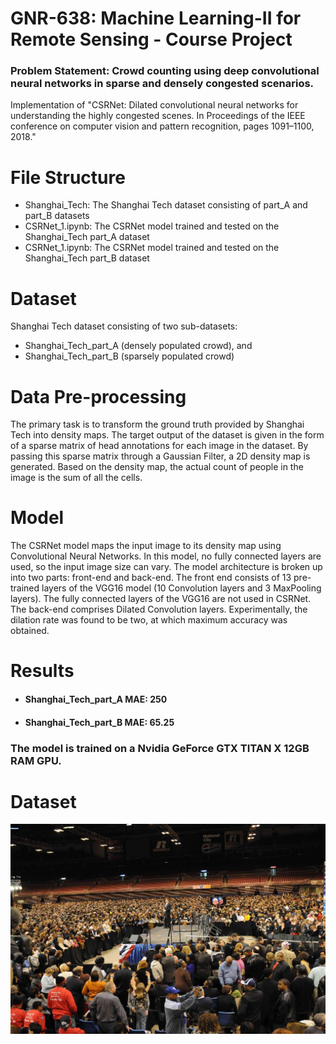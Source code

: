 # GNR-638: Machine Learning-II for Remote Sensing - Course Project

### Problem Statement: Crowd counting using deep convolutional neural networks in sparse and densely congested scenarios.

Implementation of "CSRNet: Dilated convolutional neural networks for understanding the highly congested scenes. In Proceedings of the IEEE conference on computer vision and pattern recognition, pages 1091–1100, 2018."

# File Structure

- Shanghai_Tech: The Shanghai Tech dataset consisting of part_A and part_B datasets
- CSRNet_1.ipynb: The CSRNet model trained and tested on the Shanghai_Tech part_A dataset
- CSRNet_1.ipynb: The CSRNet model trained and tested on the Shanghai_Tech part_B dataset

# Dataset

Shanghai Tech dataset consisting of two sub-datasets: 
- Shanghai_Tech_part_A (densely populated crowd), and 
- Shanghai_Tech_part_B (sparsely populated crowd)

# Data Pre-processing

The primary task is to transform the ground truth provided by Shanghai Tech into density maps. The target output of the dataset is given in the form of a sparse matrix of head annotations for each image in the dataset. By passing this sparse matrix through a Gaussian Filter, a 2D density map is generated. Based on the density map, the actual count of people in the image is the sum of all the cells.

# Model

The CSRNet model maps the input image to its density map using Convolutional Neural Networks. In this model, no fully connected layers are used, so the input image size can vary. The model architecture is broken up into two parts: front-end and back-end. The front end consists of 13 pre-trained layers of the VGG16 model (10 Convolution layers and 3 MaxPooling layers). The fully connected layers of the VGG16 are not used in CSRNet. The back-end comprises Dilated Convolution layers. Experimentally, the dilation rate was found to be two, at which maximum accuracy was obtained.

# Results

- #### Shanghai_Tech_part_A MAE: 250

- #### Shanghai_Tech_part_B MAE: 65.25

### The model is trained on a Nvidia GeForce GTX TITAN X 12GB RAM GPU.

# Dataset

![Image](https://github.com/subirkumarparida/Crowd-counting/blob/main/Shanghai_Tech/ShanghaiTech/part_A/test_data/images/IMG_165.jpg?raw=true)

